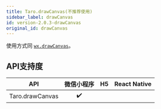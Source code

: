 ```yaml
---
title: Taro.drawCanvas(不推荐使用)
sidebar_label: drawCanvas
id: version-2.0.3-drawCanvas
original_id: drawCanvas
---
```



使用方式同 [`wx.drawCanvas`](https://developers.weixin.qq.com/miniprogram/dev/api/canvas/draw-canvas.html)。

## API支持度

| API | 微信小程序 | H5 | React Native |
| :-: | :-: | :-: | :-: |
| Taro.drawCanvas | ✔️ |  |  |
